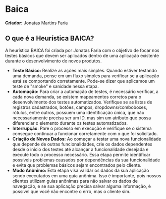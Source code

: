 # Baica

**Criador:** Jonatas Martins Faria

## O que é a Heurística BAICA?

A heurística BAICA foi criada por Jonatas Faria com o objetivo de focar nos testes básicos que devem ser aplicados dentro de uma aplicação existente durante o desenvolvimento de novos produtos.

- **Teste Básico:** Realize as ações mais simples. Quando estiver testando uma demanda, pense em um fluxo simples para verificar se a aplicação está se comportando corretamente. Pode-se dizer que aplicamos um teste de "smoke" e sanidade nessa etapa.
- **Automação:** Para criar a automação de testes, é necessário verificar, a cada nova demanda, se existem mapeamentos corretos para o desenvolvimento dos testes automatizados. Verifique se as listas de registros cadastrados, botões, campos, dropdowns/comboboxes, rótulos, entre outros, possuem uma identificação única, que não necessariamente precisa ser um ID, mas sim um atributo que possa diferenciar o elemento durante os testes automatizados.
- **Interrupção**: Pare o processo em execução e verifique se o sistema consegue continuar a funcionar corretamente com o que foi solicitado.
- **Criação de Novos Dados:** Ao começar a testar uma nova funcionalidade que depende de outras funcionalidades, crie os dados dependentes desde o início dos testes até alcançar a funcionalidade desejada e execute todo o processo necessário. Essa etapa permite identificar possíveis problemas causados por dependências da sua funcionalidade e evita que problemas básicos sejam encontrados pelo cliente.
- **Modo Anônimo:** Esta etapa visa validar os dados da sua aplicação sendo executados em uma guia anônima. Isso é importante, pois nossos clientes utilizam guias anônimas para não salvar os dados de navegação, e se sua aplicação precisa salvar alguma informação, é possível que você não encontre o erro, mas o cliente sim.
